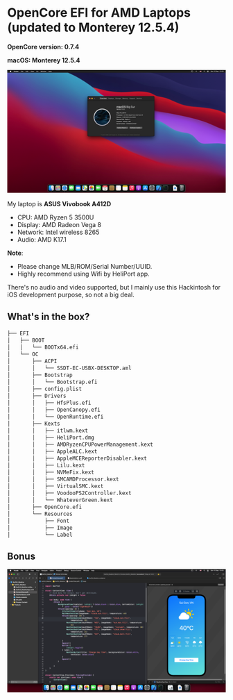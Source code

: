 # OpenCore EFI for AMD Laptops (updated to Monterey 12.5.4)

**OpenCore version: 0.7.4**

**macOS: Monterey 12.5.4**

![Monterey 12.5.4 Overview](images/overview.png)

My laptop is **ASUS Vivobook A412D**
- CPU: AMD Ryzen 5 3500U
- Display: AMD Radeon Vega 8
- Network: Intel wireless 8265
- Audio: AMD K17.1

**Note**: 
- Please change MLB/ROM/Serial Number/UUID.
- Highly recommend using Wifi by HeliPort app.

There's no audio and video supported, but I mainly use this Hackintosh for iOS development purpose, so not a big deal.

## What's in the box?
```
├── EFI
│   ├── BOOT
│   │   └── BOOTx64.efi
│   └── OC
│       ├── ACPI
│       │   └── SSDT-EC-USBX-DESKTOP.aml
│       ├── Bootstrap
│       │   └── Bootstrap.efi
│       ├── config.plist
│       ├── Drivers
│       │   ├── HfsPlus.efi
│       │   ├── OpenCanopy.efi
│       │   └── OpenRuntime.efi
│       ├── Kexts
│       │   ├── itlwm.kext
│       │   ├── HeliPort.dmg
│       │   ├── AMDRyzenCPUPowerManagement.kext
│       │   ├── AppleALC.kext
│       │   ├── AppleMCEReporterDisabler.kext
│       │   ├── Lilu.kext
│       │   ├── NVMeFix.kext
│       │   ├── SMCAMDProcessor.kext
│       │   ├── VirtualSMC.kext
│       │   ├── VoodooPS2Controller.kext
│       │   └── WhateverGreen.kext
│       ├── OpenCore.efi
│       └── Resources
│           ├── Font
│           ├── Image
│           └── Label

```
## Bonus
![A SwiftUI App](images/app.png)
